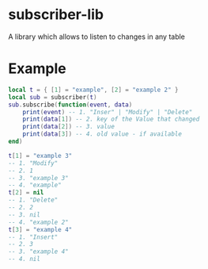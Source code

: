 # subscriber-lib

A library which allows to listen to changes in any table

# Example

```lua
local t = { [1] = "example", [2] = "example 2" }
local sub = subscriber(t)
sub.subscribe(function(event, data)
    print(event) -- 1. "Inser" | "Modify" | "Delete"
    print(data[1]) -- 2. key of the Value that changed
    print(data[2]) -- 3. value
    print(data[3]) -- 4. old value - if available
end)

t[1] = "example 3"
-- 1. "Modify"
-- 2. 1
-- 3. "example 3"
-- 4. "example"
t[2] = nil
-- 1. "Delete"
-- 2. 2
-- 3. nil
-- 4. "example 2"
t[3] = "example 4"
-- 1. "Insert"
-- 2. 3
-- 3. "example 4"
-- 4. nil
```
